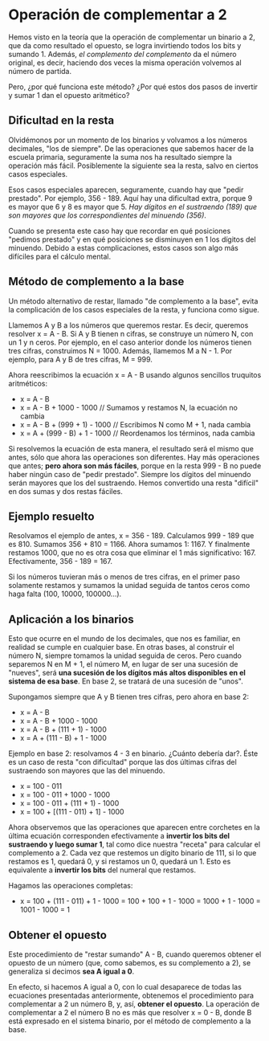 # Operación de complementar a 2

Hemos visto en la teoría que la operación de complementar un binario a 2, que da como resultado el opuesto, se logra invirtiendo todos los bits y sumando 1. Además, *el complemento del complemento* da el número original, es decir, haciendo dos veces la misma operación volvemos al número de partida.

Pero, ¿por qué funciona este método? ¿Por qué estos dos pasos de invertir y sumar 1 dan el opuesto aritmético?

## Dificultad en la resta

Olvidémonos por un momento de los binarios y volvamos a los números decimales, "los de siempre". De las operaciones que sabemos hacer de la escuela primaria, seguramente la suma nos ha resultado siempre  la operación más fácil. Posiblemente la siguiente sea la resta, salvo en ciertos casos especiales. 

Esos casos especiales aparecen, seguramente, cuando hay que "pedir prestado". Por ejemplo, 356 - 189. Aquí hay una dificultad extra, porque 9 es mayor que 6 y 8 es mayor que 5. *Hay dígitos en el sustraendo (189) que son mayores que los correspondientes del minuendo (356)*.

Cuando se presenta este caso hay que recordar en qué posiciones "pedimos prestado" y en qué posiciones se disminuyen en 1 los dígitos del minuendo. Debido a estas complicaciones, estos casos son algo más difíciles para el cálculo mental.

## Método de complemento a la base

Un método alternativo de restar, llamado "de complemento a la base", evita la complicación de los casos especiales de la resta, y funciona como sigue. 

Llamemos A y B a los números que queremos restar. Es decir, queremos resolver x = A - B. Si A y B tienen n cifras, se construye un número N, con un 1 y n ceros. Por ejemplo, en el caso anterior donde los números tienen tres cifras, construimos N = 1000. Además, llamemos M a N - 1. Por ejemplo, para A y B de tres cifras, M = 999.

Ahora reescribimos la ecuación x = A - B usando algunos sencillos truquitos aritméticos:

- x = A - B
- x = A - B + 1000 - 1000 // Sumamos y restamos N, la ecuación no cambia 
- x = A - B + (999 + 1) - 1000 // Escribimos N como M + 1, nada cambia
- x = A + (999 - B) + 1 - 1000 // Reordenamos los términos, nada cambia

Si resolvemos la ecuación de esta manera, el resultado será el mismo que antes, sólo que ahora las operaciones son diferentes. Hay más operaciones que antes; **pero ahora son más fáciles**, porque en la resta 999 - B no puede haber ningún caso de "pedir prestado". Siempre los dígitos del minuendo serán mayores que los del sustraendo. Hemos convertido una resta "difícil" en dos sumas y dos restas fáciles. 

## Ejemplo resuelto

Resolvamos el ejemplo de antes, x = 356 - 189. Calculamos 999 - 189 que es 810. Sumamos 356 + 810 = 1166. Ahora sumamos 1: 1167. Y finalmente restamos 1000, que no es otra cosa que eliminar el 1 más significativo: 167. Efectivamente, 356 - 189 = 167.

Si los números tuvieran más o menos de tres cifras, en el primer paso solamente restamos y sumamos la unidad seguida de tantos ceros como haga falta (100, 10000, 100000...).

## Aplicación a los binarios

Esto que ocurre en el mundo de los decimales, que nos es familiar, en realidad se cumple en cualquier base. En otras bases, al construir el número N, siempre tomamos la unidad seguida de ceros. Pero cuando separemos N en M + 1, el número M, en lugar de ser una sucesión de "nueves", será **una sucesión de los dígitos más altos disponibles en el sistema de esa base**. En base 2, se tratará de una sucesión de "unos". 

Supongamos siempre que A y B tienen tres cifras, pero ahora en base 2:

- x = A - B
- x = A - B + 1000 - 1000
- x = A - B + (111 + 1) - 1000
- x = A + (111 - B) + 1 - 1000

Ejemplo en base 2: resolvamos 4 - 3 en binario. ¿Cuánto debería dar?. Éste es un caso de resta "con dificultad" porque las dos últimas cifras del sustraendo son mayores que las del minuendo.

- x = 100 - 011
- x = 100 - 011 + 1000 - 1000
- x = 100 - 011 + (111 + 1) - 1000
- x = 100 + [(111 - 011) + 1] - 1000

Ahora observemos que las operaciones que aparecen entre corchetes en la última ecuación corresponden efectivamente a **invertir los bits del sustraendo y luego sumar 1**, tal como dice nuestra "receta" para calcular el complemento a 2. Cada vez que restemos un dígito binario de 111, si lo que restamos es 1, quedará 0, y si restamos un 0, quedará un 1. Esto es equivalente a **invertir los bits** del numeral que restamos. 

Hagamos las operaciones completas:

- x = 100 + (111 - 011) + 1 - 1000 = 100 + 100 + 1 - 1000 = 1000 + 1 - 1000 = 1001 - 1000 = 1

## Obtener el opuesto

Este procedimiento de "restar sumando" A - B, cuando queremos obtener el opuesto de un número (que, como sabemos, es su complemento a 2), se generaliza si decimos **sea A igual a 0**. 

En efecto, si hacemos A igual a 0, con lo cual desaparece de todas las ecuaciones presentadas anteriormente, obtenemos el procedimiento para complementar a 2 un número B, y, así, **obtener el opuesto**. La operación de complementar a 2 el número B no es más que resolver x = 0 - B, donde B está expresado en el sistema binario, por el método de complemento a la base.

